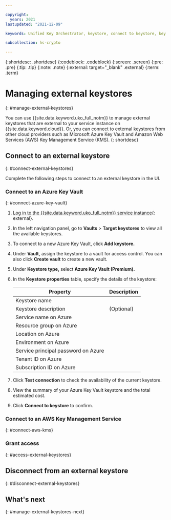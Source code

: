 ```yaml
---

copyright:
  years: 2021
lastupdated: "2021-12-09"

keywords: Unified Key Orchestrator, keystore, connect to keystore, key management, external keystore

subcollection: hs-crypto

---
```


{:shortdesc: .shortdesc}
{:codeblock: .codeblock}
{:screen: .screen}
{:pre: .pre}
{:tip: .tip}
{:note: .note}
{:external: target="_blank" .external}
{:term: .term}


# Managing external keystores
{: #manage-external-keystores}

You can use {{site.data.keyword.uko_full_notm}} to manage external keystores that are external to your service instance on {{site.data.keyword.cloud}}. Or, you can connect to external keystores from other cloud providers such as Microsoft Azure Key Vault and Amazon Web Services (AWS) Key Management Service (KMS).
{: shortdesc}


## Connect to an external keystore
{: #connect-external-keystores}

Complete the following steps to connect to an external keystore in the UI.


### Connect to an Azure Key Vault
{: #connect-azure-key-vault}

1. [Log in to the {{site.data.keyword.uko_full_notm}} service instance](https://cloud.ibm.com/login){: external}.
2. In the left navigation panel, go to **Vaults** &gt; **Target keystores** to view all the available keystores.
3. To connect to a new Azure Key Vault, click **Add keystore.**
4. Under **Vault,** assign the keystore to a vault for access control. You can also click **Create vault** to create a new vault.
5. Under **Keystore type,** select **Azure Key Vault (Premium).**
6. In the **Keystore properties** table, specify the details of the keystore:
   
    |           Property	        |                         Description                       |
    |-----------------------------|-----------------------------------------------------------|
    | Keystore name               |                                                           |
    | Keystore description        | (Optional)                                                |
    | Service name on Azure       |                                                           |
    | Resource group on Azure     |                                                           |
    | Location on Azure           |                                                           |
    | Environment on Azure        |                                                           |
    | Service principal password on Azure |                                                   |
    | Tenant ID on Azure          |                                                           |
    | Subscription ID on Azure    |                                                           |

7. Click **Test connection** to check the availability of the current keystore.
8. View the summary of your Azure Key Vault keystore and the total estimated cost.
9. Click **Connect to keystore** to confirm.



### Connect to an AWS Key Management Service
{: #connect-aws-kms}





### Grant access
{: #access-external-keystores}




## Disconnect from an external keystore
{: #disconnect-external-keystores}






## What's next
{: #manage-external-keystores-next}


  


